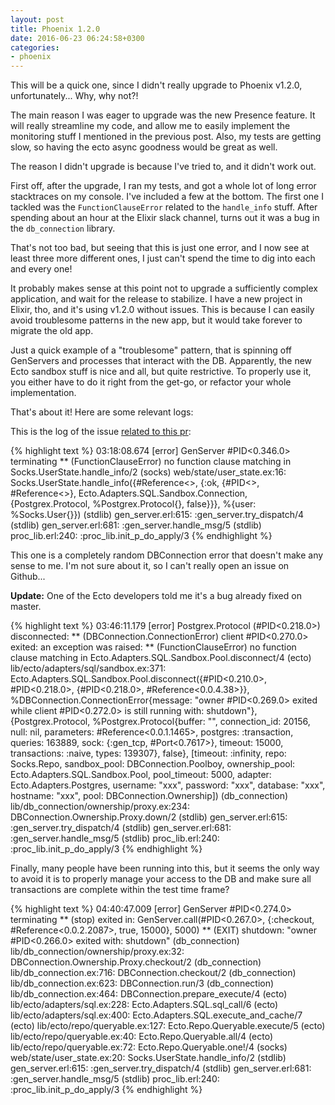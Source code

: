 ```yaml
---
layout: post
title: Phoenix 1.2.0
date: 2016-06-23 06:24:58+0300
categories: 
- phoenix
---
```


This will be a quick one, since I didn't really upgrade to Phoenix v1.2.0, unfortunately... Why, why not?!

The main reason I was eager to upgrade was the new Presence feature. It will really streamline my code, and allow me to easily implement the monitoring stuff I mentioned in the previous post. Also, my tests are getting slow, so having the ecto async goodness would be great as well.

The reason I didn't upgrade is because I've tried to, and it didn't work out.

First off, after the upgrade, I ran my tests, and got a whole lot of long error stacktraces on my console. I've included a few at the bottom. The first one I tackled was the `FunctionClauseError` related to the `handle_info` stuff. After spending about an hour at the Elixir slack channel, turns out it was a bug in the `db_connection` library.

That's not too bad, but seeing that this is just one error, and I now see at least three more different ones, I just can't spend the time to dig into each and every one!

It probably makes sense at this point not to upgrade a sufficiently complex application, and wait for the release to stabilize. I have a new project in Elixir, tho, and it's using v1.2.0 without issues. This is because I can easily avoid troublesome patterns in the new app, but it would take forever to migrate the old app.

Just a quick example of a "troublesome" pattern, that is spinning off GenServers and processes that interact with the DB. Apparently, the new Ecto sandbox stuff is nice and all, but quite restrictive. To properly use it, you either have to do it right from the get-go, or refactor your whole implementation.

That's about it! Here are some relevant logs:

This is the log of the issue [related to this pr][db-connection-bug]:

{% highlight text %}
03:18:08.674 [error] GenServer #PID<0.346.0> terminating
** (FunctionClauseError) no function clause matching in Socks.UserState.handle_info/2
    (socks) web/state/user_state.ex:16: Socks.UserState.handle_info({#Reference<>, {:ok, {#PID<>, #Reference<>}, Ecto.Adapters.SQL.Sandbox.Connection, {Postgrex.Protocol, %Postgrex.Protocol{}, false}}}, %{user: %Socks.User{}})
    (stdlib) gen_server.erl:615: :gen_server.try_dispatch/4
    (stdlib) gen_server.erl:681: :gen_server.handle_msg/5
    (stdlib) proc_lib.erl:240: :proc_lib.init_p_do_apply/3
{% endhighlight %}

This one is a completely random DBConnection error that doesn't make any sense to me. I'm not sure about it, so I can't really open an issue on Github...

__Update:__ One of the Ecto developers told me it's a bug already fixed on master.

{% highlight text %}
03:46:11.179 [error] Postgrex.Protocol (#PID<0.218.0>) disconnected: ** (DBConnection.ConnectionError) client #PID<0.270.0> exited: an exception was raised:
    ** (FunctionClauseError) no function clause matching in Ecto.Adapters.SQL.Sandbox.Pool.disconnect/4
        (ecto) lib/ecto/adapters/sql/sandbox.ex:371: Ecto.Adapters.SQL.Sandbox.Pool.disconnect({#PID<0.210.0>, #PID<0.218.0>, {#PID<0.218.0>, #Reference<0.0.4.38>}}, %DBConnection.ConnectionError{message: "owner #PID<0.269.0> exited while client #PID<0.272.0> is still running with: shutdown"}, {Postgrex.Protocol, %Postgrex.Protocol{buffer: "", connection_id: 20156, null: nil, parameters: #Reference<0.0.1.1465>, postgres: :transaction, queries: 163889, sock: {:gen_tcp, #Port<0.7617>}, timeout: 15000, transactions: :naive, types: 139307}, false}, [timeout: :infinity, repo: Socks.Repo, sandbox_pool: DBConnection.Poolboy, ownership_pool: Ecto.Adapters.SQL.Sandbox.Pool, pool_timeout: 5000, adapter: Ecto.Adapters.Postgres, username: "xxx", password: "xxx", database: "xxx", hostname: "xxx", pool: DBConnection.Ownership])
        (db_connection) lib/db_connection/ownership/proxy.ex:234: DBConnection.Ownership.Proxy.down/2
        (stdlib) gen_server.erl:615: :gen_server.try_dispatch/4
        (stdlib) gen_server.erl:681: :gen_server.handle_msg/5
        (stdlib) proc_lib.erl:240: :proc_lib.init_p_do_apply/3
{% endhighlight %}

Finally, many people have been running into this, but it seems the only way to avoid it is to properly manage your access to the DB and make sure all transactions are complete within the test time frame?

{% highlight text %}
04:40:47.009 [error] GenServer #PID<0.274.0> terminating
** (stop) exited in: GenServer.call(#PID<0.267.0>, {:checkout, #Reference<0.0.2.2087>, true, 15000}, 5000)
    ** (EXIT) shutdown: "owner #PID<0.266.0> exited with: shutdown"
    (db_connection) lib/db_connection/ownership/proxy.ex:32: DBConnection.Ownership.Proxy.checkout/2
    (db_connection) lib/db_connection.ex:716: DBConnection.checkout/2
    (db_connection) lib/db_connection.ex:623: DBConnection.run/3
    (db_connection) lib/db_connection.ex:464: DBConnection.prepare_execute/4
    (ecto) lib/ecto/adapters/sql.ex:228: Ecto.Adapters.SQL.sql_call/6
    (ecto) lib/ecto/adapters/sql.ex:400: Ecto.Adapters.SQL.execute_and_cache/7
    (ecto) lib/ecto/repo/queryable.ex:127: Ecto.Repo.Queryable.execute/5
    (ecto) lib/ecto/repo/queryable.ex:40: Ecto.Repo.Queryable.all/4
    (ecto) lib/ecto/repo/queryable.ex:72: Ecto.Repo.Queryable.one!/4
    (socks) web/state/user_state.ex:20: Socks.UserState.handle_info/2
    (stdlib) gen_server.erl:615: :gen_server.try_dispatch/4
    (stdlib) gen_server.erl:681: :gen_server.handle_msg/5
    (stdlib) proc_lib.erl:240: :proc_lib.init_p_do_apply/3
{% endhighlight %}


[db-connection-bug]: https://github.com/elixir-ecto/db_connection/pull/47
